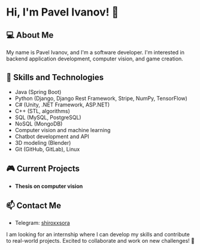 # Hi, I'm Pavel Ivanov! 👋

## 💻 About Me
My name is Pavel Ivanov, and I'm a software developer. I'm interested in backend application development, computer vision, and game creation.

## 🚀 Skills and Technologies
- Java (Spring Boot)
- Python (Django, Django Rest Framework, Stripe, NumPy, TensorFlow)
- C# (Unity, .NET Framework, ASP.NET)
- C++ (STL, algorithms)
- SQL (MySQL, PostgreSQL)
- NoSQL (MongoDB)
- Computer vision and machine learning
- Chatbot development and API
- 3D modeling (Blender)
- Git (GitHub, GitLab), Linux

## 🎮 Current Projects
- **Thesis on computer vision**

## 📫 Contact Me
- Telegram: [shiroxxsora](https://t.me/shiroxxsora)

I am looking for an internship where I can develop my skills and contribute to real-world projects. Excited to collaborate and work on new challenges! 🚀



<!--
**shiroxxsora/shiroxxsora** is a ✨ _special_ ✨ repository because its `README.md` (this file) appears on your GitHub profile.

Here are some ideas to get you started:

- 🔭 I’m currently working on ...
- 🌱 I’m currently learning ...
- 👯 I’m looking to collaborate on ...
- 🤔 I’m looking for help with ...
- 💬 Ask me about ...
- 📫 How to reach me: ...
- 😄 Pronouns: ...
- ⚡ Fun fact: ...
-->
